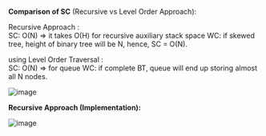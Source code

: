 **Comparison of SC** (Recursive vs Level Order Approach):  

Recursive Approach :  
SC: O(N) => it takes O(H) for recursive auxiliary stack space WC: if skewed tree, height of binary tree will be N, hence, SC = O(N).    

using Level Order Traversal :  
SC: O(N) => for queue WC: if complete BT, queue will end up storing almost all N nodes.       
        
![image](https://github.com/user-attachments/assets/f652c7fb-3fe6-4f26-8195-e2c9c76c900a)   

**Recursive Approach (Implementation):**   
   
![image](https://github.com/user-attachments/assets/5fef4cda-67b7-421e-a040-c8aaca87a237)

